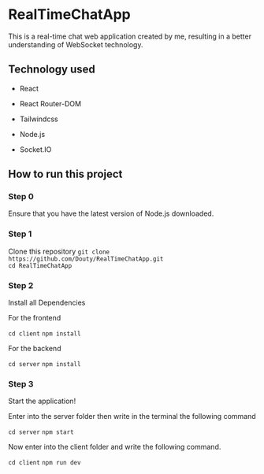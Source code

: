 # RealTimeChatApp

This is a real-time chat web application created by me, resulting in a better understanding of WebSocket technology. 

## Technology used

- React

- React Router-DOM

- Tailwindcss

- Node.js 

- Socket.IO

## How to run this project  

### Step 0 
Ensure that you have the latest version of Node.js downloaded.

### Step 1
Clone this repository
`git clone https://github.com/Douty/RealTimeChatApp.git`<br>
`cd RealTimeChatApp`<br>

### Step 2
Install all Dependencies 

For the frontend

`cd client`
`npm install`

For the backend

`cd server`
`npm install`

### Step 3
Start the application!

Enter into the server folder then write in the terminal the following command

`cd server`
`npm start`

Now enter into the client folder and write the following command.

`cd client`
`npm run dev`
